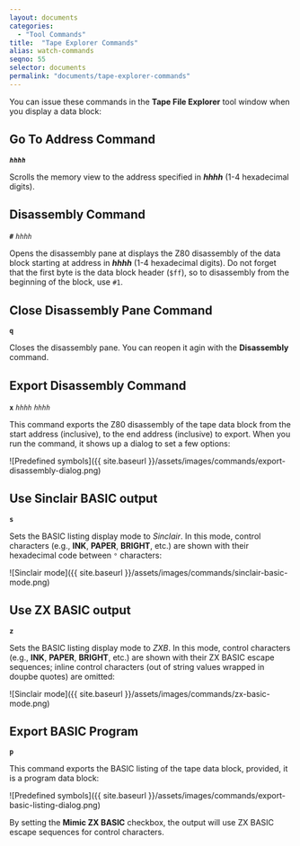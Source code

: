 ```yaml
---
layout: documents
categories: 
  - "Tool Commands"
title:  "Tape Explorer Commands"
alias: watch-commands
seqno: 55
selector: documents
permalink: "documents/tape-explorer-commands"
---
```


You can issue these commands in the __Tape File Explorer__ tool window when you display a data block:

## Go To Address Command

__*`hhhh`*__

Scrolls the memory view to the address specified in __*hhhh*__ (1-4 hexadecimal digits).

## Disassembly Command

__`#`__ *`hhhh`*

Opens the disassembly pane at displays the Z80 disassembly of the data block starting at address in __*hhhh*__ (1-4 hexadecimal digits). Do not forget that the first byte is the data block header (`$ff`), so to disassembly from the beginning of the block, use `#1`.

## Close Disassembly Pane Command

__`q`__

Closes the disassembly pane. You can reopen it agin with the __Disassembly__ command. 

## Export Disassembly Command

__`x`__ *`hhhh`* *`hhhh`*

This command exports the Z80 disassembly of the tape data block from the start address (inclusive), to the end address (inclusive) to export. When you run the command, it shows up a dialog to set a few options:

![Predefined symbols]({{ site.baseurl }}/assets/images/commands/export-disassembly-dialog.png)

## Use Sinclair BASIC output

__`s`__

Sets the BASIC listing display mode to *Sinclair*. In this mode, control characters (e.g., __INK__, __PAPER__, __BRIGHT__, etc.) are shown with their hexadecimal code between `°` characters:

![Sinclair mode]({{ site.baseurl }}/assets/images/commands/sinclair-basic-mode.png)

## Use ZX BASIC output

__`z`__

Sets the BASIC listing display mode to *ZXB*. In this mode, control characters (e.g., __INK__, __PAPER__, __BRIGHT__, etc.) are shown with their ZX BASIC escape sequences; inline control characters (out of string values wrapped in doupbe quotes) are omitted:

![Sinclair mode]({{ site.baseurl }}/assets/images/commands/zx-basic-mode.png)

## Export BASIC Program

__`p`__

This command exports the BASIC listing of the tape data block, provided, it is a program data block:

![Predefined symbols]({{ site.baseurl }}/assets/images/commands/export-basic-listing-dialog.png)

By setting the **Mimic ZX BASIC** checkbox, the output will use ZX BASIC escape sequences for control characters.
